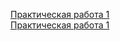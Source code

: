 <a href="https://el122.github.io/webLabs/1" target="_blank">Практическая работа 1</a><br>
<a href="https://el122.github.io/webLabs/2" target="_blank">Практическая работа 1</a>
